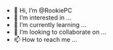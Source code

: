 - 👋 Hi, I’m @RookiePC
- 👀 I’m interested in ...
- 🌱 I’m currently learning ...
- 💞️ I’m looking to collaborate on ...
- 📫 How to reach me ...

<!---
RookiePC/RookiePC is a ✨ special ✨ repository because its `README.md` (this file) appears on your GitHub profile.
You can click the Preview link to take a look at your changes.
--->
